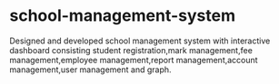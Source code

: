 # school-management-system
Designed and developed school management system with interactive dashboard consisting student registration,mark management,fee management,employee management,report management,account management,user management and graph. 
